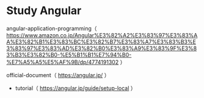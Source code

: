# Study Angular

angular-application-programming（ https://www.amazon.co.jp/Angular%E3%82%A2%E3%83%97%E3%83%AA%E3%82%B1%E3%83%BC%E3%82%B7%E3%83%A7%E3%83%B3%E3%83%97%E3%83%AD%E3%82%B0%E3%83%A9%E3%83%9F%E3%83%B3%E3%82%B0-%E5%B1%B1%E7%94%B0-%E7%A5%A5%E5%AF%9B/dp/4774191302 ）

official-document（ https://angular.jp/ ）
- tutorial（ https://angular.jp/guide/setup-local ）
